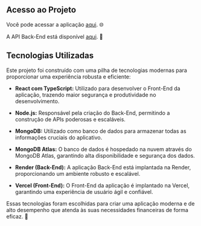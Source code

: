 
## Acesso ao Projeto

Você pode acessar a aplicação [aqui](https://money-app-nine.vercel.app/). 🌐

A API Back-End está disponível [aqui](https://moneyapp.onrender.com/). 📡
## Tecnologias Utilizadas

Este projeto foi construído com uma pilha de tecnologias modernas para proporcionar uma experiência robusta e eficiente:

- **React com TypeScript:** Utilizado para desenvolver o Front-End da aplicação, trazendo maior segurança e produtividade no desenvolvimento.

- **Node.js:** Responsável pela criação do Back-End, permitindo a construção de APIs poderosas e escaláveis.

- **MongoDB:** Utilizado como banco de dados para armazenar todas as informações cruciais do aplicativo.

- **MongoDB Atlas:** O banco de dados é hospedado na nuvem através do MongoDB Atlas, garantindo alta disponibilidade e segurança dos dados.

- **Render (Back-End):** A aplicação Back-End está implantada na Render, proporcionando um ambiente robusto e escalável.

- **Vercel (Front-End):** O Front-End da aplicação é implantado na Vercel, garantindo uma experiência de usuário ágil e confiável.

Essas tecnologias foram escolhidas para criar uma aplicação moderna e de alto desempenho que atenda às suas necessidades financeiras de forma eficaz. 🚀